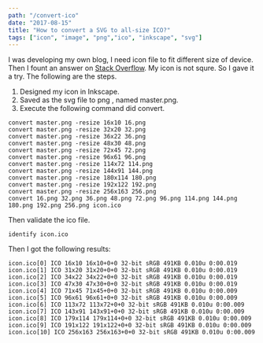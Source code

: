 ```yaml
---
path: "/convert-ico"
date: "2017-08-15"
title: "How to convert a SVG to all-size ICO?"
tags: ["icon", "image", "png","ico", "inkscape", "svg"]
---
```

I was developing my own blog, I need icon file to fit different size of device. Then I fount an answer on [Stack Overflow](https://graphicdesign.stackexchange.com/questions/77359/how-to-convert-a-square-svg-to-all-size-ico).
My icon is not squre. So I gave it a try. The following are the steps.
1. Designed my icon in Inkscape.
2. Saved as the svg file to png , named master.png.
3. Execute the following command did convert.
```
convert master.png -resize 16x10 16.png
convert master.png -resize 32x20 32.png
convert master.png -resize 36x22 36.png
convert master.png -resize 48x30 48.png
convert master.png -resize 72x45 72.png
convert master.png -resize 96x61 96.png
convert master.png -resize 114x72 114.png
convert master.png -resize 144x91 144.png
convert master.png -resize 180x114 180.png
convert master.png -resize 192x122 192.png
convert master.png -resize 256x163 256.png
convert 16.png 32.png 36.png 48.png 72.png 96.png 114.png 144.png 180.png 192.png 256.png icon.ico
```
Then validate the ico file.
```
identify icon.ico
```
Then I got the following results:
```
icon.ico[0] ICO 16x10 16x10+0+0 32-bit sRGB 491KB 0.010u 0:00.019
icon.ico[1] ICO 31x20 31x20+0+0 32-bit sRGB 491KB 0.010u 0:00.019
icon.ico[2] ICO 34x22 34x22+0+0 32-bit sRGB 491KB 0.010u 0:00.019
icon.ico[3] ICO 47x30 47x30+0+0 32-bit sRGB 491KB 0.010u 0:00.019
icon.ico[4] ICO 71x45 71x45+0+0 32-bit sRGB 491KB 0.010u 0:00.009
icon.ico[5] ICO 96x61 96x61+0+0 32-bit sRGB 491KB 0.010u 0:00.009
icon.ico[6] ICO 113x72 113x72+0+0 32-bit sRGB 491KB 0.010u 0:00.009
icon.ico[7] ICO 143x91 143x91+0+0 32-bit sRGB 491KB 0.010u 0:00.009
icon.ico[8] ICO 179x114 179x114+0+0 32-bit sRGB 491KB 0.010u 0:00.009
icon.ico[9] ICO 191x122 191x122+0+0 32-bit sRGB 491KB 0.010u 0:00.009
icon.ico[10] ICO 256x163 256x163+0+0 32-bit sRGB 491KB 0.010u 0:00.009
```